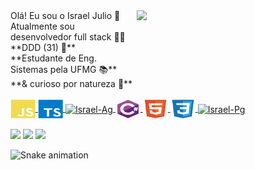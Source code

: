 <div style="display: flex;" >
  <div class="intro" style="width:40%;">
Olá! Eu sou o Israel Julio 👋
Atualmente sou desenvolvedor full stack 👨‍💻<br>
**DDD (31) 🧀**</br>
**Estudante de Eng. Sistemas pela UFMG 📚**<br>
**& curioso por natureza 🔬**<br>
</div>
  <div class="imagens">
  <a href="https://github.com/israeljulio">
  <img height="180em" src="https://github-readme-stats.vercel.app/api/top-langs/?username=israeljulio&layout=compact&langs_count=7&theme=dracula"/>
</div>
    </div>
<div style="display: inline_block"><br>
  <img align="center" alt="Israel-Js" height="30" width="40" src="https://raw.githubusercontent.com/devicons/devicon/master/icons/javascript/javascript-plain.svg">
  <img align="center" alt="Israel-Ts" height="30" width="40" src="https://raw.githubusercontent.com/devicons/devicon/master/icons/typescript/typescript-plain.svg">
  <img align="center" alt="Israel-Ag" height="30" width="40" src="https://cdn.jsdelivr.net/gh/devicons/devicon/icons/angularjs/angularjs-original.svg" />
  <img align="center" alt="Israel-Csharp" height="30" width="40" src="https://raw.githubusercontent.com/devicons/devicon/master/icons/csharp/csharp-original.svg">
  <img align="center" alt="Israel-HTML" height="30" width="40" src="https://raw.githubusercontent.com/devicons/devicon/master/icons/html5/html5-original.svg">
  <img align="center" alt="Israel-CSS" height="30" width="40" src="https://raw.githubusercontent.com/devicons/devicon/master/icons/css3/css3-original.svg">
  <img align="center" alt="Israel-Pg" height="30" width="40" src="https://cdn.jsdelivr.net/gh/devicons/devicon/icons/postgresql/postgresql-original.svg" /> 
</div>
  
 <br>
<div>   
  <a href="https://instagram.com/israel.jhonata" target="_blank"><img src="https://img.shields.io/badge/-Instagram-%23E4405F?style=for-the-badge&logo=instagram&logoColor=white" target="_blank"></a>
  <a href = "mailto:israel.jhonatas@sesisenaibetim.com.br"><img src="https://img.shields.io/badge/-Gmail-%23333?style=for-the-badge&logo=gmail&logoColor=white" target="_blank"></a>
  <a href="https://www.linkedin.com/in/israel-jhonatas-854557214" target="_blank"><img src="https://img.shields.io/badge/-LinkedIn-%230077B5?style=for-the-badge&logo=linkedin&logoColor=white" target="_blank"></a>    

![Snake animation](https://github.com/IsraelJulio/IsraelJulio/blob/output/github-contribution-grid-snake.svg)
</div>
